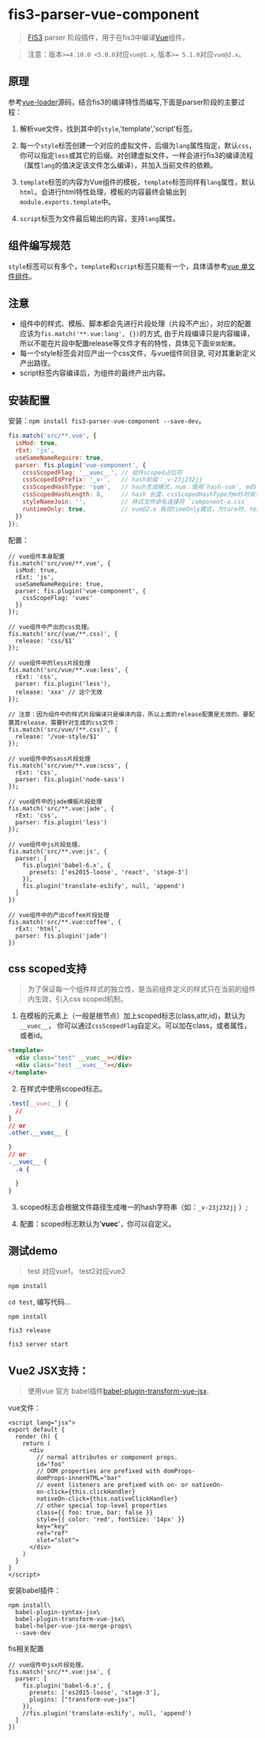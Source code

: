 # fis3-parser-vue-component

> [FIS3](http://fis.baidu.com/) parser 阶段插件，用于在fis3中编译[Vue](http://vuejs.org.cn/)组件。

> 注意：版本`>=4.10.0 <5.0.0`对应`vue@1.x`, 版本`>= 5.1.0`对应`vue@2.x`。

## 原理

参考[vue-loader](https://github.com/vuejs/vue-loader)源码，结合fis3的编译特性而编写,下面是parser阶段的主要过程：

1. 解析vue文件，找到其中的`style`,'template','script'标签。

2. 每一个`style`标签创建一个对应的虚拟文件，后缀为`lang`属性指定，默认`css`，你可以指定`less`或其它的后缀。对创建虚拟文件，一样会进行fis3的编译流程（属性`lang`的值决定该文件怎么编译），并加入当前文件的依赖。

3. `template`标签的内容为Vue组件的模板，`template`标签同样有`lang`属性，默认`html`，会进行html特性处理，模板的内容最终会输出到`module.exports.template`中。

4. `script`标签为文件最后输出的内容，支持`lang`属性。

## 组件编写规范

`style`标签可以有多个，`template`和`script`标签只能有一个，具体请参考[vue 单文件组件](http://vuejs.org.cn/guide/application.html)。

## 注意

- 组件中的样式、模板、脚本都会先进行片段处理（片段不产出），对应的配置应该为`fis.match('**.vue:lang', {})`的方式, 由于片段编译只是内容编译，所以不能在片段中配置release等文件才有的特性，具体见下面`安装配置`。
- 每一个style标签会对应产出一个css文件，与vue组件同目录, 可对其重新定义产出路径。
- script标签内容编译后，为组件的最终产出内容。

## 安装配置

安装：`npm install fis3-parser-vue-component --save-dev`。

```js
fis.match('src/**.vue', {
  isMod: true,
  rExt: 'js',
  useSameNameRequire: true,
  parser: fis.plugin('vue-component', {
    ccssScopedFlag: '__vuec__', // 组件scoped占位符
    cssScopedIdPrefix: '_v-',   // hash前缀：_v-23j232jj
    cssScopedHashType: 'sum',   // hash生成模式，num：使用`hash-sum`, md5: 使用`fis.util.md5`
    cssScopedHashLength: 8,     // hash 长度，cssScopedHashType为md5时有效
    styleNameJoin: '',          // 样式文件命名连接符 `component-a.css`
    runtimeOnly: true,          // vue@2.x 有润timeOnly模式，为ture时，template会在构建时转为render方法
  })
});
```

配置：
```javascript:;
// vue组件本身配置
fis.match('src/vue/**.vue', {
  isMod: true,
  rExt: 'js',
  useSameNameRequire: true,
  parser: fis.plugin('vue-component', {
    cssScopeFlag: 'vuec'
  })
});

// vue组件中产出的css处理。
fis.match('src/(vue/**.css)', {
  release: 'css/$1'
});

// vue组件中的less片段处理
fis.match('src/vue/**.vue:less', {
  rExt: 'css',
  parser: fis.plugin('less'),
  release: 'xxx' // 这个无效
});

// 注意：因为组件中的样式片段编译只是编译内容，所以上面的release配置是无效的。要配置其release，需要针对生成的css文件：
fis.match('src/vue/(**.css)', {
  release: '/vue-style/$1'
});

// vue组件中的sass片段处理
fis.match('src/vue/**.vue:scss', {
  rExt: 'css',
  parser: fis.plugin('node-sass')
});

// vue组件中的jade模板片段处理
fis.match('src/**.vue:jade', {
  rExt: 'css',
  parser: fis.plugin('less')
});

// vue组件中js片段处理。
fis.match('src/**.vue:js', {
  parser: [
    fis.plugin('babel-6.x', {
      presets: ['es2015-loose', 'react', 'stage-3']
    }),
    fis.plugin('translate-es3ify', null, 'append')
  ]
})

// vue组件中的产出coffee片段处理
fis.match('src/**.vue:coffee', {
  rExt: 'html',
  parser: fis.plugin('jade')
})
```

## css scoped支持

> 为了保证每一个组件样式的独立性，是当前组件定义的样式只在当前的组件内生效，引入css scoped机制。

1. 在模板的元素上（一般是根节点）加上scoped标志(class,attr,id)，默认为`__vuec__`， 你可以通过`cssScopedFlag`自定义。可以加在class，或者属性，或者id。
```html
<template>
  <div class="test" __vuec__></div>
  <div class="test __vuec__"></div>
</template>
```
2. 在样式中使用scoped标志。
```css
.test[__vuec__] {
  //
}
// or
.other.__vuec__ {

}
// or
.__vuec__ {
  .a {

  }
}
```
3. scoped标志会根据文件路径生成唯一的hash字符串（如：`_v-23j232jj` ）;

4. 配置：scoped标志默认为'__vuec__'，你可以自定义。

## 测试demo

> test 对应vue1， test2对应vue2

`npm install`

`cd test`, 编写代码…

`npm install`

`fis3 release`

`fis3 server start`

## Vue2 JSX支持：

> 使用vue 官方 babel插件[babel-plugin-transform-vue-jsx](https://github.com/vuejs/babel-plugin-transform-vue-jsx#usage).

vue文件：
```
<script lang="jsx">
export default {
  render (h) {
    return (
      <div
        // normal attributes or component props.
        id="foo"
        // DOM properties are prefixed with domProps-
        domProps-innerHTML="bar"
        // event listeners are prefixed with on- or nativeOn-
        on-click={this.clickHandler}
        nativeOn-click={this.nativeClickHandler}
        // other special top-level properties
        class={{ foo: true, bar: false }}
        style={{ color: 'red', fontSize: '14px' }}
        key="key"
        ref="ref"
        slot="slot">
      </div>
    )
  }
}
</script>
```

安装babel插件：
```
npm install\
  babel-plugin-syntax-jsx\
  babel-plugin-transform-vue-jsx\
  babel-helper-vue-jsx-merge-props\
  --save-dev
```

fis相关配置
```
// vue组件中jsx片段处理。
fis.match('src/**.vue:jsx', {
  parser: [
    fis.plugin('babel-6.x', {
      presets: ['es2015-loose', 'stage-3'],
      plugins: ["transform-vue-jsx"]
    }),
    //fis.plugin('translate-es3ify', null, 'append')
  ]
})
```
